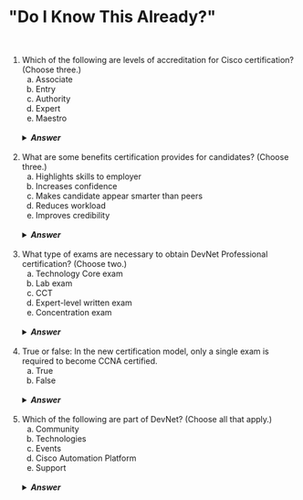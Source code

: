 #   "Do I Know This Already?"

&nbsp;

<ol>
    <li>Which of the following are levels of accreditation for Cisco certification?  (Choose three.)
        <ol type='a'>
            <li>Associate
            <li>Entry
            <li>Authority
            <li>Expert
            <li>Maestro
        </ol>
        <br />
        <details>
            <summary>
            <strong><em>Answer</em></strong>
            </summary>
            <br />
                A, B, D.  The five levels of Cisco accreditation are Entry, Associate, Professional, Expert, and Architect.
            <br />
        </details>
    <br />
    <li>What are some benefits certification provides for candidates?  (Choose three.)
        <ol type='a'>
            <li>Highlights skills to employer
            <li>Increases confidence
            <li>Makes candidate appear smarter than peers
            <li>Reduces workload
            <li>Improves credibility
        </ol>
        <br />
        <details>
            <summary>
                <strong><em>Answer</em></strong>
            </summary>
            <br />
                A, B, E.  Highlighting skills to employers and peers, increasing confidence, improving credibility, providing value to employers, providing a baseline of understanding, career advancement, and increased salary are some of the most common reasons candidates want to get certified.
            <br />
        </details>
    <br />
    <li>What type of exams are necessary to obtain DevNet Professional certification?  (Choose two.)
        <ol type='a'>
            <li>Technology Core exam
            <li>Lab exam
            <li>CCT
            <li>Expert-level written exam
            <li>Concentration exam
        </ol>
        <br />
        <details>
            <summary>
                <strong><em>Answer</em></strong>
            </summary>
            <br />
                A, E.  Only two types of exams are necessary to obtain the DevNet Professional certification: the Technology Core exam and a single concentration exam.
            <br />
        </details>
    <br />
    <li>True or false: In the new certification model, only a single exam is required to become CCNA certified.
        <ol type='a'>
            <li>True
            <li>False
        </ol>
        <br />
        <details>
            <summary>
                <strong><em>Answer</em></strong>
            </summary>
            <br />
                A.  A single exam is all that is required for the new CCNA certification.
            <br />
        </details>
    <br />
    <li>Which of the following are part of DevNet?  (Choose all that apply.)
        <ol type='a'>
            <li>Community
            <li>Technologies
            <li>Events
            <li>Cisco Automation Platform
            <li>Support
        </ol>
        <br />
        <details>
            <summary>
                <strong><em>Answer</em></strong>
            </summary>
            <br />
                A, B, C, E.  Cisco Automation Platform doesn't exist.  The DevNet Automation Exchange is a place on DevNet to download fully tested and working use case-driven code-based examples.
            <br />
        </details>
</ol>
